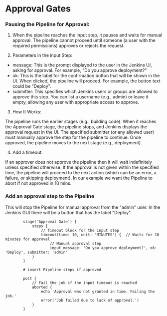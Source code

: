# Approval Gates

### Pausing the Pipeline for Approval:

1) When the pipeline reaches the input step, it pauses and waits for manual approval.
The pipeline cannot proceed until someone (a user with the required permissions) approves or rejects the request.

2) Parameters in the input Step:

- message: This is the prompt displayed to the user in the Jenkins UI, asking for approval. For example, "Do you approve deployment?"
- ok: This is the label for the confirmation button that will be shown in the UI. When clicked, the pipeline will proceed. For example, the button text could be "Deploy".
- submitter: This specifies which Jenkins users or groups are allowed to approve this step. You can list a username (e.g., admin) or leave it empty, allowing any user with appropriate access to approve.

3) How It Works:

The pipeline runs the earlier stages (e.g., building code).
When it reaches the Approval Gate stage, the pipeline stops, and Jenkins displays the approval request in the UI.
The specified submitter (or any allowed user) must manually approve the step for the pipeline to continue.
Once approved, the pipeline moves to the next stage (e.g., deployment).

4) Add a timeout. 

If an approver does not approve the pipeline then it will wait indefinitely unless specified otherwise. If the approval is not given within the specified time, the pipeline will proceed to the next action (which can be an error, a failure, or skipping deployment). In our example we want the Pipeline to abort if not approved in 10 mins.

### Add an approval step to the Pipeline
This will stop the Pipeline for manual approval from the "admin" user. In the Jenkins GUI there will be a button that has the label "Deploy". 
```Yml
        stage('Approval Gate') {
            steps {
                // Timeout block for the input step
                timeout(time: 10, unit: 'MINUTES') {  // Waits for 10 minutes for approval
                    // Manual approval step
                    input message: 'Do you approve deployment?', ok: 'Deploy', submitter: 'admin'
            }
        }

        # insert Pipeline steps if approved

        post {
            // Fail the job if the input timeout is reached
            aborted {
                echo 'Approval was not granted in time. Failing the job.'
                error('Job failed due to lack of approval.')
            }
        }
```
